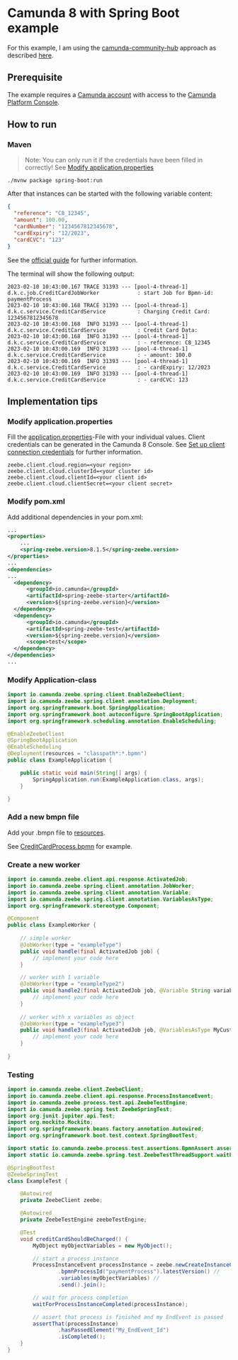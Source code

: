 # Camunda 8 with Spring Boot example
For this example, I am using the [camunda-community-hub](https://github.com/camunda-community-hub) approach as described [here](https://github.com/camunda-community-hub/spring-zeebe).

## Prerequisite

The example requires a [Camunda account](https://docs.camunda.io/docs/next/guides/getting-started/) with access to the [Camunda Platform Console](https://docs.camunda.io/docs/components/console/introduction-to-console/).

## How to run

### Maven
>Note: You can only run it if the credentials have been filled in correctly! See [Modify application.properties
](README.md#modify-applicationproperties)

```shell
./mvnw package spring-boot:run
```

After that instances can be started with the following variable content:

````json
{
  "reference": "C8_12345",
  "amount": 100.00,
  "cardNumber": "1234567812345678",
  "cardExpiry": "12/2023",
  "cardCVC": "123"
}
````
See the [official guide](https://docs.camunda.io/docs/components/modeler/web-modeler/start-instance/) for further information. 

The terminal will show the following output:

````console
2023-02-10 10:43:00.167 TRACE 31393 --- [pool-4-thread-1] d.k.c.job.CreditCardJobWorker            : start Job for Bpmn-id: paymentProcess
2023-02-10 10:43:00.168 TRACE 31393 --- [pool-4-thread-1] d.k.c.service.CreditCardService          : Charging Credit Card: 1234567812345678
2023-02-10 10:43:00.168  INFO 31393 --- [pool-4-thread-1] d.k.c.service.CreditCardService          : Credit Card Data: 
2023-02-10 10:43:00.168  INFO 31393 --- [pool-4-thread-1] d.k.c.service.CreditCardService          : - reference: C8_12345
2023-02-10 10:43:00.169  INFO 31393 --- [pool-4-thread-1] d.k.c.service.CreditCardService          : - amount: 100.0
2023-02-10 10:43:00.169  INFO 31393 --- [pool-4-thread-1] d.k.c.service.CreditCardService          : - cardExpiry: 12/2023
2023-02-10 10:43:00.169  INFO 31393 --- [pool-4-thread-1] d.k.c.service.CreditCardService          : - cardCVC: 123
````

## Implementation tips
### Modify application.properties
Fill the [application.properties](src/main/resources/application.properties)-File with your individual values. Client credentials can be generated in the Camunda 8 Console. See [Set up client connection credentials](https://docs.camunda.io/docs/guides/setup-client-connection-credentials/) for further information.
```properties
zeebe.client.cloud.region=<your region>
zeebe.client.cloud.clusterId=<your cluster id>
zeebe.client.cloud.clientId=<your client id>
zeebe.client.cloud.clientSecret=<your client secret>
```

### Modify pom.xml
Add additional dependencies in your pom.xml:

```xml
...
<properties>
    ...
    <spring-zeebe.version>8.1.5</spring-zeebe.version>
</properties>
...
<dependencies>
...
  <dependency>
      <groupId>io.camunda</groupId>
      <artifactId>spring-zeebe-starter</artifactId>
      <version>${spring-zeebe.version}</version>
  </dependency>
  <dependency>
      <groupId>io.camunda</groupId>
      <artifactId>spring-zeebe-test</artifactId>
      <version>${spring-zeebe.version}</version>
      <scope>test</scope>
  </dependency>
</dependencies>  
...
```

### Modify Application-class

```java
import io.camunda.zeebe.spring.client.EnableZeebeClient;
import io.camunda.zeebe.spring.client.annotation.Deployment;
import org.springframework.boot.SpringApplication;
import org.springframework.boot.autoconfigure.SpringBootApplication;
import org.springframework.scheduling.annotation.EnableScheduling;

@EnableZeebeClient
@SpringBootApplication
@EnableScheduling
@Deployment(resources = "classpath*:*.bpmn")
public class ExampleApplication {

    public static void main(String[] args) {
        SpringApplication.run(ExampleApplication.class, args);
    }

}

```
### Add a new bmpn file

Add your .bmpn file to [resources](src/main/resources).

See [CreditCardProcess.bpmn](src/main/resources/CreditCardProcess.bpmn) for example.

### Create a new worker

```java
import io.camunda.zeebe.client.api.response.ActivatedJob;
import io.camunda.zeebe.spring.client.annotation.JobWorker;
import io.camunda.zeebe.spring.client.annotation.Variable;
import io.camunda.zeebe.spring.client.annotation.VariablesAsType;
import org.springframework.stereotype.Component;

@Component
public class ExampleWorker {
    
    // simple worker
    @JobWorker(type = "exampleType")
    public void handle(final ActivatedJob job) {
        // implement your code here
    }

    // worker with 1 variable
    @JobWorker(type = "exampleType2")
    public void handle2(final ActivatedJob job, @Variable String variableName) {
        // implement your code here
    }
    
    // worker with x variables as object
    @JobWorker(type = "exampleType3")
    public void handle3(final ActivatedJob job, @VariablesAsType MyCustomObject customObject) {
        // implement your code here
    }
    
}
```

### Testing

```java
import io.camunda.zeebe.client.ZeebeClient;
import io.camunda.zeebe.client.api.response.ProcessInstanceEvent;
import io.camunda.zeebe.process.test.api.ZeebeTestEngine;
import io.camunda.zeebe.spring.test.ZeebeSpringTest;
import org.junit.jupiter.api.Test;
import org.mockito.Mockito;
import org.springframework.beans.factory.annotation.Autowired;
import org.springframework.boot.test.context.SpringBootTest;

import static io.camunda.zeebe.process.test.assertions.BpmnAssert.assertThat;
import static io.camunda.zeebe.spring.test.ZeebeTestThreadSupport.waitForProcessInstanceCompleted;

@SpringBootTest
@ZeebeSpringTest
class ExampleTest {

    @Autowired
    private ZeebeClient zeebe;

    @Autowired
    private ZeebeTestEngine zeebeTestEngine;

    @Test
    void creditCardShouldBeCharged() {
        MyObject myObjectVariables = new MyObject();

        // start a process instance
        ProcessInstanceEvent processInstance = zeebe.newCreateInstanceCommand() //
                .bpmnProcessId("paymentProcess").latestVersion() //
                .variables(myObjectVariables) //
                .send().join();

        // wait for process completion
        waitForProcessInstanceCompleted(processInstance);

        // assert that process is finished and my EndEvent is passed
        assertThat(processInstance)
                .hasPassedElement("My_EndEvent_Id")
                .isCompleted();
    }
}
```